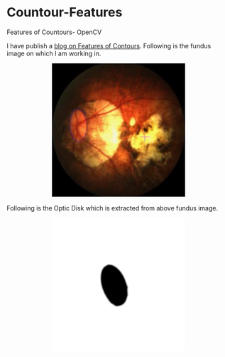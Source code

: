 # Countour-Features
Features of Countours- OpenCV

I have publish a [blog on Features of Contours](https://zawster.wordpress.com/2020/03/15/opencv-features-of-contours/). 
Following is the fundus image on which I am working in.

<p align="center">
  <img width="300" height="300" src="https://github.com/zawster/Countour-Features/blob/master/images/fundus.jpg">
</p>

Following is the Optic Disk which is extracted from above fundus image.
<kbd>
  <p align="center">
    <img width="300" height="300" src="https://github.com/zawster/Countour-Features/blob/master/images/fundus-mask.png">
  </p>
 </kbd>


